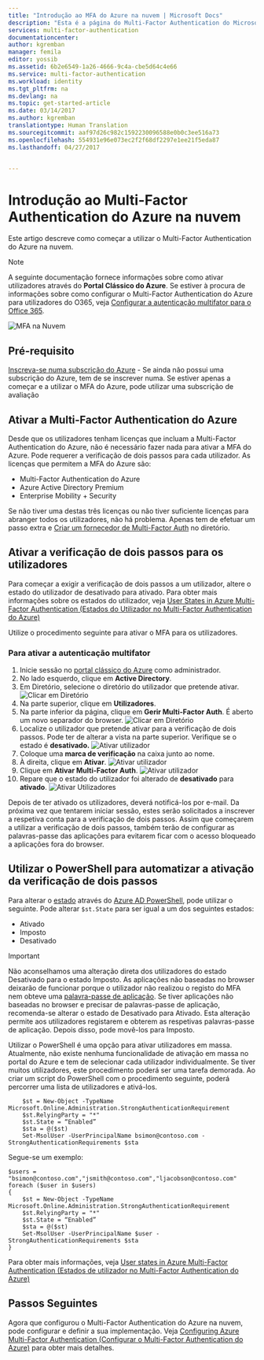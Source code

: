 ```yaml
---
title: "Introdução ao MFA do Azure na nuvem | Microsoft Docs"
description: "Esta é a página do Multi-Factor Authentication do Microsoft Azure que descreve como iniciar o MFA do Azure na nuvem."
services: multi-factor-authentication
documentationcenter: 
author: kgremban
manager: femila
editor: yossib
ms.assetid: 6b2e6549-1a26-4666-9c4a-cbe5d64c4e66
ms.service: multi-factor-authentication
ms.workload: identity
ms.tgt_pltfrm: na
ms.devlang: na
ms.topic: get-started-article
ms.date: 03/14/2017
ms.author: kgremban
translationtype: Human Translation
ms.sourcegitcommit: aaf97d26c982c1592230096588e0b0c3ee516a73
ms.openlocfilehash: 554931e96e073ec2f2f68df2297e1ee21f5eda87
ms.lasthandoff: 04/27/2017


---
```

# <a name="getting-started-with-azure-multi-factor-authentication-in-the-cloud"></a>Introdução ao Multi-Factor Authentication do Azure na nuvem
Este artigo descreve como começar a utilizar o Multi-Factor Authentication do Azure na nuvem.

> [!NOTE]
> A seguinte documentação fornece informações sobre como ativar utilizadores através do **Portal Clássico do Azure**. Se estiver à procura de informações sobre como configurar o Multi-Factor Authentication do Azure para utilizadores do O365, veja [Configurar a autenticação multifator para o Office 365](https://support.office.com/article/Set-up-multi-factor-authentication-for-Office-365-users-8f0454b2-f51a-4d9c-bcde-2c48e41621c6?ui=en-US&rs=en-US&ad=US).

![MFA na Nuvem](./media/multi-factor-authentication-get-started-cloud/mfa_in_cloud.png)

## <a name="prerequisite"></a>Pré-requisito
[Inscreva-se numa subscrição do Azure](https://azure.microsoft.com/pricing/free-trial/) - Se ainda não possui uma subscrição do Azure, tem de se inscrever numa. Se estiver apenas a começar e a utilizar o MFA do Azure, pode utilizar uma subscrição de avaliação

## <a name="enable-azure-multi-factor-authentication"></a>Ativar a Multi-Factor Authentication do Azure
Desde que os utilizadores tenham licenças que incluam a Multi-Factor Authentication do Azure, não é necessário fazer nada para ativar a MFA do Azure. Pode requerer a verificação de dois passos para cada utilizador. As licenças que permitem a MFA do Azure são:
- Multi-Factor Authentication do Azure
- Azure Active Directory Premium
- Enterprise Mobility + Security

Se não tiver uma destas três licenças ou não tiver suficiente licenças para abranger todos os utilizadores, não há problema. Apenas tem de efetuar um passo extra e [Criar um fornecedor de Multi-Factor Auth](multi-factor-authentication-get-started-auth-provider.md) no diretório.

## <a name="turn-on-two-step-verification-for-users"></a>Ativar a verificação de dois passos para os utilizadores
Para começar a exigir a verificação de dois passos a um utilizador, altere o estado do utilizador de desativado para ativado.  Para obter mais informações sobre os estados do utilizador, veja [User States in Azure Multi-Factor Authentication (Estados do Utilizador no Multi-Factor Authentication do Azure)](multi-factor-authentication-get-started-user-states.md)

Utilize o procedimento seguinte para ativar o MFA para os utilizadores.

### <a name="to-turn-on-multi-factor-authentication"></a>Para ativar a autenticação multifator
1. Inicie sessão no [portal clássico do Azure](https://manage.windowsazure.com) como administrador.
2. No lado esquerdo, clique em **Active Directory**.
3. Em Diretório, selecione o diretório do utilizador que pretende ativar.
   ![Clicar em Diretório](./media/multi-factor-authentication-get-started-cloud/directory1.png)
4. Na parte superior, clique em **Utilizadores**.
5. Na parte inferior da página, clique em **Gerir Multi-Factor Auth**. É aberto um novo separador do browser.
   ![Clicar em Diretório](./media/multi-factor-authentication-get-started-cloud/manage1.png)
6. Localize o utilizador que pretende ativar para a verificação de dois passos. Pode ter de alterar a vista na parte superior. Verifique se o estado é **desativado.**
   ![Ativar utilizador](./media/multi-factor-authentication-get-started-cloud/enable1.png)
7. Coloque uma **marca de verificação** na caixa junto ao nome.
8. À direita, clique em **Ativar**.
   ![Ativar utilizador](./media/multi-factor-authentication-get-started-cloud/user1.png)
9. Clique em **Ativar Multi-Factor Auth**.
   ![Ativar utilizador](./media/multi-factor-authentication-get-started-cloud/enable2.png)
10. Repare que o estado do utilizador foi alterado de **desativado** para **ativado**.
    ![Ativar Utilizadores](./media/multi-factor-authentication-get-started-cloud/user.png)

Depois de ter ativado os utilizadores, deverá notificá-los por e-mail. Da próxima vez que tentarem iniciar sessão, estes serão solicitados a inscrever a respetiva conta para a verificação de dois passos. Assim que começarem a utilizar a verificação de dois passos, também terão de configurar as palavras-passe das aplicações para evitarem ficar com o acesso bloqueado a aplicações fora do browser.

## <a name="use-powershell-to-automate-turning-on-two-step-verification"></a>Utilizar o PowerShell para automatizar a ativação da verificação de dois passos
Para alterar o [estado](multi-factor-authentication-whats-next.md) através do [Azure AD PowerShell](/powershell/azure/overview), pode utilizar o seguinte.  Pode alterar `$st.State` para ser igual a um dos seguintes estados:

* Ativado
* Imposto
* Desativado  

> [!IMPORTANT]
> Não aconselhamos uma alteração direta dos utilizadores do estado Desativado para o estado Imposto. As aplicações não baseadas no browser deixarão de funcionar porque o utilizador não realizou o registo do MFA nem obteve uma [palavra-passe de aplicação](multi-factor-authentication-whats-next.md#app-passwords). Se tiver aplicações não baseadas no browser e precisar de palavras-passe de aplicação, recomenda-se alterar o estado de Desativado para Ativado. Esta alteração permite aos utilizadores registarem e obterem as respetivas palavras-passe de aplicação. Depois disso, pode movê-los para Imposto.

Utilizar o PowerShell é uma opção para ativar utilizadores em massa. Atualmente, não existe nenhuma funcionalidade de ativação em massa no portal do Azure e tem de selecionar cada utilizador individualmente. Se tiver muitos utilizadores, este procedimento poderá ser uma tarefa demorada. Ao criar um script do PowerShell com o procedimento seguinte, poderá percorrer uma lista de utilizadores e ativá-los.

        $st = New-Object -TypeName Microsoft.Online.Administration.StrongAuthenticationRequirement
        $st.RelyingParty = "*"
        $st.State = “Enabled”
        $sta = @($st)
        Set-MsolUser -UserPrincipalName bsimon@contoso.com -StrongAuthenticationRequirements $sta

Segue-se um exemplo:

    $users = "bsimon@contoso.com","jsmith@contoso.com","ljacobson@contoso.com"
    foreach ($user in $users)
    {
        $st = New-Object -TypeName Microsoft.Online.Administration.StrongAuthenticationRequirement
        $st.RelyingParty = "*"
        $st.State = “Enabled”
        $sta = @($st)
        Set-MsolUser -UserPrincipalName $user -StrongAuthenticationRequirements $sta
    }


Para obter mais informações, veja [User states in Azure Multi-Factor Authentication (Estados de utilizador no Multi-Factor Authentication do Azure)](multi-factor-authentication-get-started-user-states.md)

## <a name="next-steps"></a>Passos Seguintes
Agora que configurou o Multi-Factor Authentication do Azure na nuvem, pode configurar e definir a sua implementação. Veja [Configuring Azure Multi-Factor Authentication (Configurar o Multi-Factor Authentication do Azure)](multi-factor-authentication-whats-next.md) para obter mais detalhes.


